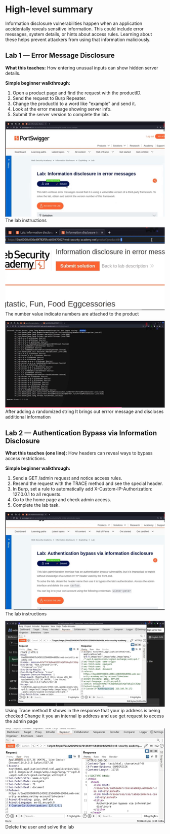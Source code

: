 # High-level summary

Information disclosure vulnerabilities happen when an application accidentally reveals sensitive information. This could include error messages, system details, or hints about access rules. Learning about these helps prevent attackers from using that information maliciously.

## Lab 1 — Error Message Disclosure

**What this teaches:** How entering unusual inputs can show hidden server details.

**Simple beginner walkthrough:**

1. Open a product page and find the request with the productID.
2. Send the request to Burp Repeater.
3. Change the productId to a word like "example" and send it.
4. Look at the error message showing server info.
5. Submit the server version to complete the lab.

![image alt](https://github.com/Lispectree/web-sec/blob/0ba928deb2a195ef8c2dc7ecad1253739f3719d6/web-security-labs/labs/information-disclosure/INFORMATION%20LAB1%20PHOTO1.jpg)
The lab instructions


![image alt](https://github.com/Lispectree/web-sec/blob/337664eac720b6ddd180114eaa84192398b27466/web-security-labs/labs/information-disclosure/INFORMATION%20LAB1%20PHOTO2.jpg)
The number value indicate numbers are attached to the product


![image alt](https://github.com/Lispectree/web-sec/blob/1e4905c8dbfac1cc4560f4890eb4d0df143a5488/web-security-labs/labs/information-disclosure/INFORMATION%20LAB1%20PHOTO3.jpg)
After adding a randomized string 
It brings out errror message and discloses additional information

## Lab 2 — Authentication Bypass via Information Disclosure

**What this teaches (one line):** How headers can reveal ways to bypass access restrictions.

**Simple beginner walkthrough:**

1. Send a GET /admin request and notice access rules.
2. Resend the request with the TRACE method and see the special header.
3. In Burp, set a rule to automatically add X-Custom-IP-Authorization: 127.0.0.1 to all requests.
4. Go to the home page and check admin access.
5. Complete the lab task.


![image alt](https://github.com/Lispectree/web-sec/blob/770296d9912cb56b826cddbb54f09e2f49ac3584/web-security-labs/labs/information-disclosure/INFORMATION%20LAB2%20PHOTO1.jpg)
The lab instructions


![image alt](https://github.com/Lispectree/web-sec/blob/7686607ee70ac1f9a598c21a6b933615774fbaf6/web-security-labs/labs/information-disclosure/INFORMATION%20LAB2%20PHOTO2.jpg)
Using Trace method
It shows in the response that your ip address is being checked
Change it you an internal ip address and use get request to access the admin page


![image alt](https://github.com/Lispectree/web-sec/blob/9489968d80f297eeb94870dc9ea1faa6f807610f/web-security-labs/labs/information-disclosure/INFORMATION%20LAB2%20PHOTO3.jpg)
Delete the user and solve the lab





